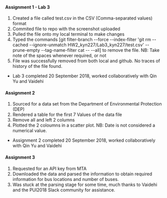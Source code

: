 #### Assignment 1 - Lab 3
1. Created a file called test.csv in the CSV (Comma-separated values) format
2. Commited file to repo with the screenshot uploaded 
3. Pulled the file onto my local terminal to make changes
4. Typed the commands [git filter-branch --force --index-filter 'git rm --cached --ignore-unmatch HW2_kyn227/Lab3_kyn227/test.csv' --prune-empty --tag-name-filter cat -- --all] to remove the file. NB: Take note of the spaces whenever required, or not
5. File was successfully removed from both local and github. No traces of history of the file found.

- Lab 3 completed 20 September 2018, worked collaboratively with Qin Yu and Vaidehi 

#### Assignment 2 
1. Sourced for a data set from the Department of Environmental Protection (DEP)
2. Rendered a table for the first 7 Values of the data file
3. Remove all and left 2 columns 
4. Plotted the 2 coloumns in a scatter plot.
NB: Date is not considered a numerical value.
- Assignment 2 completed 20 September 2018, worked collaboratively with Qin Yu and Vaidehi 

#### Assignment 3
1. Requested for an API key from MTA
2. Downloaded the data and parsed the information to obtain required information for bus locations and number of buses.
3. Was stuck at the parsing stage for some time, much thanks to Vaidehi and the PUI2018 Slack community for assistance.
